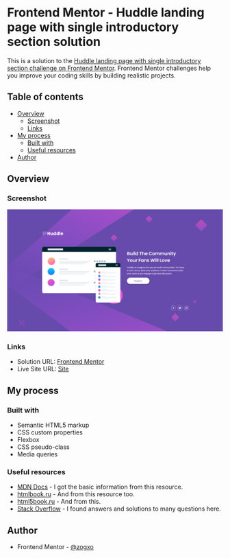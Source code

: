 # Frontend Mentor - Huddle landing page with single introductory section solution

This is a solution to the [Huddle landing page with single introductory section challenge on Frontend Mentor](https://www.frontendmentor.io/challenges/huddle-landing-page-with-a-single-introductory-section-B_2Wvxgi0). Frontend Mentor challenges help you improve your coding skills by building realistic projects. 

## Table of contents

- [Overview](#overview)
  - [Screenshot](#screenshot)
  - [Links](#links)
- [My process](#my-process)
  - [Built with](#built-with)
  - [Useful resources](#useful-resources)
- [Author](#author)

## Overview

### Screenshot

![](./screenshot.png)

### Links

- Solution URL: [Frontend Mentor](https://www.frontendmentor.io/solutions/flexbox-huddle-landing-page-with-a-single-introductory-section-zPmRC5qHyu)
- Live Site URL: [Site](https://huddle-landing-page-with-single-introductory-section-n7zrfsdie.vercel.app/)

## My process

### Built with

- Semantic HTML5 markup
- CSS custom properties
- Flexbox
- CSS pseudo-class
- Media queries

### Useful resources

- [MDN Docs](https://developer.mozilla.org/) - I got the basic information from this resource.
- [htmlbook.ru](http://htmlbook.ru/) - And from this resource too.
- [html5book.ru](https://html5book.ru/) - And from this.
- [Stack Overflow](https://stackoverflow.com/) - I found answers and solutions to many questions here.

## Author

- Frontend Mentor - [@zogxo](https://www.frontendmentor.io/profile/zogxo)